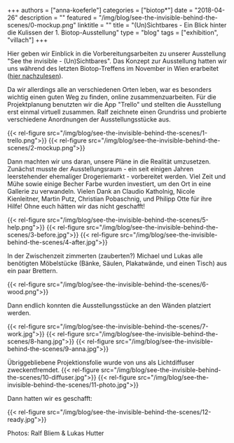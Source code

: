 +++
authors = ["anna-koeferle"]
categories = ["biotop*"]
date = "2018-04-26"
description = ""
featured = "/img/blog/see-the-invisible-behind-the-scenes/0-mockup.png"
linktitle = ""
title = "(Un)Sichtbares - Ein Blick hinter die Kulissen der 1. Biotop-Ausstellung"
type = "blog"
tags = ["exhibition", "villach"]
+++

Hier geben wir Einblick in die Vorbereitungsarbeiten zu unserer Ausstellung "See the invisible - (Un)Sichtbares". Das Konzept zur Ausstellung hatten wir uns während des letzten Biotop-Treffens im November in Wien erarbeitet ([hier nachzulesen](http://biotop.co/de/blog/meeting-november-2017/)).

Da wir allerdings alle an verschiedenen Orten leben, war es besonders wichtig einen guten Weg zu finden, online zusammenzuarbeiten. Für die Projektplanung benutzten wir die App "Trello" und stellten die Ausstellung erst einmal virtuell zusammen. Ralf zeichnete einen Grundriss und probierte verschiedene Anordnungen der Ausstellungsstücke aus.

{{< rel-figure src="/img/blog/see-the-invisible-behind-the-scenes/1-trello.png">}}
{{< rel-figure src="/img/blog/see-the-invisible-behind-the-scenes/2-mockup.png">}}

Dann machten wir uns daran, unsere Pläne in die Realität umzusetzen. Zunächst musste der Ausstellungsraum - ein seit einigen Jahren leerstehender ehemaliger Drogeriemarkt - vorbereitet werden. Viel Zeit und Mühe sowie einige Becher Farbe wurden investiert, um den Ort in eine Gallerie zu verwandeln. Vielen Dank an Claudio Katholnig, Nicole Kienleitner, Martin Putz, Christian Pobaschnig, und Philipp Otte für ihre Hilfe! Ohne euch hätten wir das nicht geschafft!

{{< rel-figure src="/img/blog/see-the-invisible-behind-the-scenes/5-help.png">}}
{{< rel-figure src="/img/blog/see-the-invisible-behind-the-scenes/3-before.jpg">}}
{{< rel-figure src="/img/blog/see-the-invisible-behind-the-scenes/4-after.jpg">}}

In der Zwischenzeit zimmerten (zauberten?) Michael und Lukas alle benötigten Möbelstücke (Bänke, Säulen, Plakatwände, und einen Tisch) aus ein paar Brettern.

{{< rel-figure src="/img/blog/see-the-invisible-behind-the-scenes/6-wood.png">}}

Dann endlich konnten die Ausstellungsstücke an den Wänden platziert werden.

{{< rel-figure src="/img/blog/see-the-invisible-behind-the-scenes/7-work.jpg">}}
{{< rel-figure src="/img/blog/see-the-invisible-behind-the-scenes/8-hang.jpg">}}
{{< rel-figure src="/img/blog/see-the-invisible-behind-the-scenes/9-anna.jpg">}}

Übriggebliebene Projektionsfolie wurde von uns als Lichtdiffuser zweckentfremdet.
{{< rel-figure src="/img/blog/see-the-invisible-behind-the-scenes/10-diffuser.jpg">}}
{{< rel-figure src="/img/blog/see-the-invisible-behind-the-scenes/11-photo.jpg">}}

Dann hatten wir es geschafft:

{{< rel-figure src="/img/blog/see-the-invisible-behind-the-scenes/12-ready.jpg">}}


Photos: Ralf Bliem & Lukas Hutter
